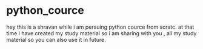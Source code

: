 # python_cource
hey this is a shravan while i am persuing python cource from scratc.
at that time i have created my study material so i am sharing with you ,
all my study material so you can also use it in future.
